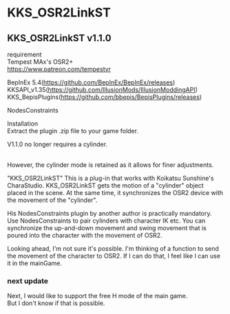 # KKS_OSR2LinkST
<h2>KKS_OSR2LinkST v1.1.0</h2>

requirement<br>
Tempest MAx's OSR2+<br>
https://www.patreon.com/tempestvr<br>

BepInEx 5.4(https://github.com/BepInEx/BepInEx/releases)<br>
KKSAPI_v1.35(https://github.com/IllusionMods/IllusionModdingAPI)<br>
KKS_BepisPlugins(https://github.com/bbepis/BepisPlugins/releases)<br>

NodesConstraints<br>

 Installation<br>
 Extract the plugin .zip file to your game folder.

V1.1.0 no longer requires a cylinder.<br>
<br>

However, the cylinder mode is retained as it allows for finer adjustments.<br>

"KKS_OSR2LinkST" This is a plug-in that works with Koikatsu Sunshine's CharaStudio.
KKS_OSR2LinkST gets the motion of a "cylinder" object placed in the scene.
At the same time, it synchronizes the OSR2 device with the movement of the "cylinder".

His NodesConstraints plugin by another author is practically mandatory.
Use NodesConstraints to pair cylinders with character IK etc.
You can synchronize the up-and-down movement and swing movement that is poured into the character with the movement of OSR2.

Looking ahead, I'm not sure it's possible.
I'm thinking of a function to send the movement of the character to OSR2.
If I can do that, I feel like I can use it in the mainGame.

<h3>next update<br></H3>
Next, I would like to support the free H mode of the main game.<br>
But I don't know if that is possible.
